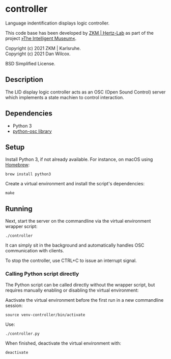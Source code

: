controller
==========

Language indentification displays logic controller.

This code base has been developed by [ZKM | Hertz-Lab](https://zkm.de/en/about-the-zkm/organization/hertz-lab) as part of the project [»The Intelligent Museum«](#the-intelligent-museum). 

Copyright (c) 2021 ZKM | Karlsruhe.  
Copyright (c) 2021 Dan Wilcox.  

BSD Simplified License.

Description
-----------

The LID display logic controller acts as an OSC (Open Sound Control) server which implements a state machien to control interaction.  

Dependencies
------------

  * Python 3
  * [python-osc library](https://github.com/attwad/python-osc)

Setup
-----

Install Python 3, if not already available. For instance, on macOS using [Homebrew](http://brew.sh):

```shell
brew install python3
```

Create a virtual environment and install the script's dependencies:

```shell
make
```

Running
-------

Next, start the server on the commandline via the virtual environment wrapper script:

    ./controller

It can simply sit in the background and automatically handles OSC communication with clients.

To stop the controller, use CTRL+C to issue an interrupt signal.

### Calling Python script directly

The Python script can be called directly without the wrapper script, but requires manually enabling or disabling the virtual environment:

Aactivate the virtual environment before the first run in a new commandline session:

    source venv-controller/bin/activate

Use:

    ./controller.py

When finished, deactivate the virtual environment with:

    deactivate
